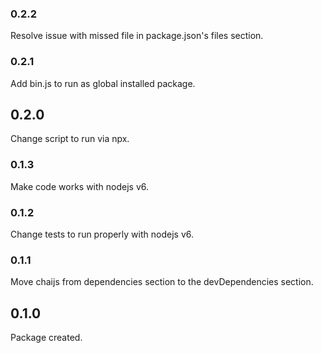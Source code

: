 ### 0.2.2
Resolve issue with missed file in package.json's files section.

### 0.2.1
Add bin.js to run as global installed package.

## 0.2.0
Change script to run via npx.

### 0.1.3
Make code works with nodejs v6.

### 0.1.2
Change tests to run properly with nodejs v6.

### 0.1.1
Move chaijs from dependencies section to the devDependencies section.

## 0.1.0
Package created.
